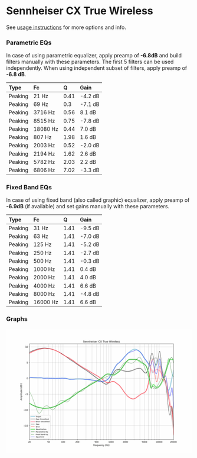 # Sennheiser CX True Wireless
See [usage instructions](https://github.com/jaakkopasanen/AutoEq#usage) for more options and info.

### Parametric EQs
In case of using parametric equalizer, apply preamp of **-6.8dB** and build filters manually
with these parameters. The first 5 filters can be used independently.
When using independent subset of filters, apply preamp of **-6.8 dB**.

| Type    | Fc       |    Q | Gain    |
|:--------|:---------|:-----|:--------|
| Peaking | 21 Hz    | 0.41 | -4.2 dB |
| Peaking | 69 Hz    | 0.3  | -7.1 dB |
| Peaking | 3716 Hz  | 0.56 | 8.1 dB  |
| Peaking | 8515 Hz  | 0.75 | -7.8 dB |
| Peaking | 18080 Hz | 0.44 | 7.0 dB  |
| Peaking | 807 Hz   | 1.98 | 1.6 dB  |
| Peaking | 2003 Hz  | 0.52 | -2.0 dB |
| Peaking | 2194 Hz  | 1.62 | 2.6 dB  |
| Peaking | 5782 Hz  | 2.03 | 2.2 dB  |
| Peaking | 6806 Hz  | 7.02 | -3.3 dB |

### Fixed Band EQs
In case of using fixed band (also called graphic) equalizer, apply preamp of **-6.9dB**
(if available) and set gains manually with these parameters.

| Type    | Fc       |    Q | Gain    |
|:--------|:---------|:-----|:--------|
| Peaking | 31 Hz    | 1.41 | -9.5 dB |
| Peaking | 63 Hz    | 1.41 | -7.0 dB |
| Peaking | 125 Hz   | 1.41 | -5.2 dB |
| Peaking | 250 Hz   | 1.41 | -2.7 dB |
| Peaking | 500 Hz   | 1.41 | -0.3 dB |
| Peaking | 1000 Hz  | 1.41 | 0.4 dB  |
| Peaking | 2000 Hz  | 1.41 | 4.0 dB  |
| Peaking | 4000 Hz  | 1.41 | 6.6 dB  |
| Peaking | 8000 Hz  | 1.41 | -4.8 dB |
| Peaking | 16000 Hz | 1.41 | 6.6 dB  |

### Graphs
![](./Sennheiser%20CX%20True%20Wireless.png)